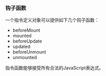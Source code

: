 ### 钩子函数

一个指令定义对象可以提供如下几个钩子函数：

- beforeMount
- mounted
- beforeUpdate
- updated
- beforeUnmount
- unmounted

指令函数能够接受所有合法的JavaScript表达式。

